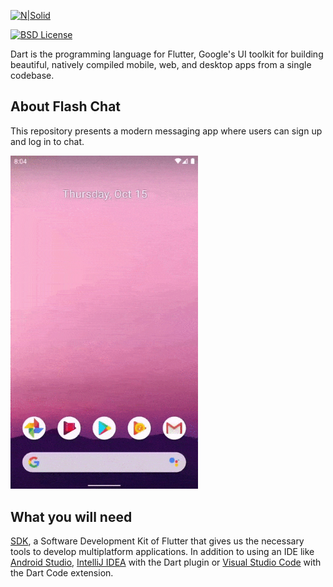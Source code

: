 [![N|Solid](https://miro.medium.com/max/2363/1*1PWxUhVJMuBIB0DLY4Seqg.png)](https://medium.com/@BrayanMamani)

[![BSD License](https://img.shields.io/badge/license-BSD-blue.svg)](https://github.com/dart-lang/stagehand/blob/master/LICENSE)

Dart is the programming language for Flutter, Google's UI toolkit for building beautiful, natively compiled mobile, web, and desktop apps from a single codebase.

## About Flash Chat

This repository presents a modern messaging app where users can sign up and log in to chat.

<img src="flash_chat.gif" width="300">

## What you will need

[SDK](https://dart.dev/get-dart), a Software Development Kit of Flutter that gives us the necessary tools to develop multiplatform applications. In addition to using an IDE like [Android Studio](https://developer.android.com/studio/), [IntelliJ IDEA](https://www.jetbrains.com/idea/) with the Dart plugin or  [Visual Studio Code](https://code.visualstudio.com/) with the Dart Code extension.
